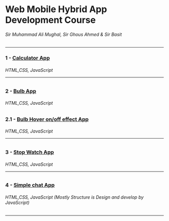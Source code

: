 # Web Mobile Hybrid App Development Course 

###### Sir Muhammad Ali Mughal, Sir Ghous Ahmed & Sir Basit   

<hr>
 
 
### 1 - [Calculator App](http://calculator-app-by-gorsi.surge.sh/)

###### HTML,CSS, JavaScript <hr>

### 2 - [Bulb App](http://bulb-app-by-gorsi.surge.sh/) <br>

###### HTML,CSS, JavaScript 

### 2.1 - [Bulb Hover on/off effect App](http://bulb-hover-app-by-gorsi.surge.sh/)<br>

###### HTML,CSS, JavaScript <hr>

### 3 - [Stop Watch App](http://stop-watch-by-gorsi.surge.sh/)

###### HTML,CSS, JavaScript  <hr>

### 4 - [Simple chat App](http://chat-app-using-js.surge.sh/)

###### HTML,CSS, JavaScript (Mostly Structure is Design and develop by JavaScript) 
<hr>
